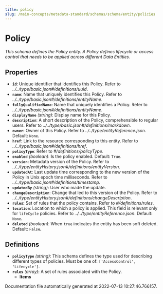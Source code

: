```yaml
---
title: policy
slug: /main-concepts/metadata-standard/schemas/schema/entity/policies
---
```


# Policy

*This schema defines the Policy entity. A Policy defines lifecycle or access control that needs to be applied across different Data Entities.*

## Properties

- **`id`**: Unique identifier that identifies this Policy. Refer to *../../type/basic.json#/definitions/uuid*.
- **`name`**: Name that uniquely identifies this Policy. Refer to *../../type/basic.json#/definitions/entityName*.
- **`fullyQualifiedName`**: Name that uniquely identifies a Policy. Refer to *../../type/basic.json#/definitions/entityName*.
- **`displayName`** *(string)*: Display name for this Policy.
- **`description`**: A short description of the Policy, comprehensible to regular users. Refer to *../../type/basic.json#/definitions/markdown*.
- **`owner`**: Owner of this Policy. Refer to *../../type/entityReference.json*. Default: `None`.
- **`href`**: Link to the resource corresponding to this entity. Refer to *../../type/basic.json#/definitions/href*.
- **`policyType`**: Refer to *#/definitions/policyType*.
- **`enabled`** *(boolean)*: Is the policy enabled. Default: `True`.
- **`version`**: Metadata version of the Policy. Refer to *../../type/entityHistory.json#/definitions/entityVersion*.
- **`updatedAt`**: Last update time corresponding to the new version of the Policy in Unix epoch time milliseconds. Refer to *../../type/basic.json#/definitions/timestamp*.
- **`updatedBy`** *(string)*: User who made the update.
- **`changeDescription`**: Change that led to this version of the Policy. Refer to *../../type/entityHistory.json#/definitions/changeDescription*.
- **`rules`**: Set of rules that the policy contains. Refer to *#/definitions/rules*.
- **`location`**: Location to which a policy is applied. This field is relevant only for `lifeCycle` policies. Refer to *../../type/entityReference.json*. Default: `None`.
- **`deleted`** *(boolean)*: When `true` indicates the entity has been soft deleted. Default: `False`.
## Definitions

- **`policyType`** *(string)*: This schema defines the type used for describing different types of policies. Must be one of: `['AccessControl', 'Lifecycle']`.
- **`rules`** *(array)*: A set of rules associated with the Policy.
  - **Items**


Documentation file automatically generated at 2022-07-13 10:27:46.766157.
